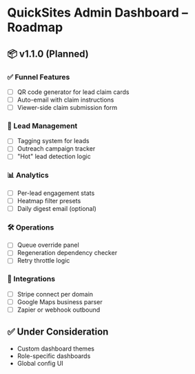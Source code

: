 # QuickSites Admin Dashboard – Roadmap

## 📦 v1.1.0 (Planned)

### ✅ Funnel Features

- [ ] QR code generator for lead claim cards
- [ ] Auto-email with claim instructions
- [ ] Viewer-side claim submission form

### 🧠 Lead Management

- [ ] Tagging system for leads
- [ ] Outreach campaign tracker
- [ ] "Hot" lead detection logic

### 📊 Analytics

- [ ] Per-lead engagement stats
- [ ] Heatmap filter presets
- [ ] Daily digest email (optional)

### 🛠 Operations

- [ ] Queue override panel
- [ ] Regeneration dependency checker
- [ ] Retry throttle logic

### 🔌 Integrations

- [ ] Stripe connect per domain
- [ ] Google Maps business parser
- [ ] Zapier or webhook outbound

## ✅ Under Consideration

- Custom dashboard themes
- Role-specific dashboards
- Global config UI
